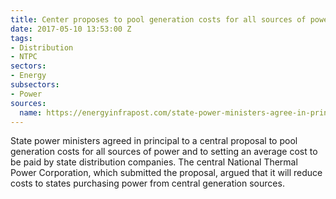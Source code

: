 ```yaml
---
title: Center proposes to pool generation costs for all sources of power
date: 2017-05-10 13:53:00 Z
tags:
- Distribution
- NTPC
sectors:
- Energy
subsectors:
- Power
sources:
  name: https://energyinfrapost.com/state-power-ministers-agree-in-principal-to-ntpcs-proposal-to-pool-power-and-rationalise-tariffs/
---
```


State power ministers agreed in principal to a central proposal to pool generation costs for all sources of power and to setting an average cost to be paid by state distribution companies. The central National Thermal Power Corporation, which submitted the proposal, argued that it will reduce costs to states purchasing power from central generation sources.